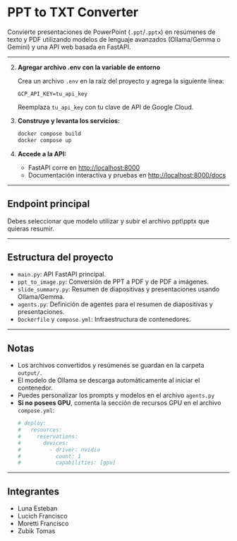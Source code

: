# PPT to TXT Converter

Convierte presentaciones de PowerPoint (`.ppt`/`.pptx`) en resúmenes de texto y PDF utilizando modelos de lenguaje avanzados (Ollama/Gemma o Gemini) y una API web basada en FastAPI.

---

2. **Agregar archivo .env con la variable de entorno**

   Crea un archivo `.env` en la raíz del proyecto y agrega la siguiente línea:

   ```
   GCP_API_KEY=tu_api_key
   ```

   Reemplaza `tu_api_key` con tu clave de API de Google Cloud.

3. **Construye y levanta los servicios:**

   ```sh
   docker compose build
   docker compose up
   ```

4. **Accede a la API:**

   - FastAPI corre en [http://localhost:8000](http://localhost:8000)
   - Documentación interactiva y pruebas en [http://localhost:8000/docs](http://localhost:8000/docs)

---

## Endpoint principal

Debes seleccionar que modelo utilizar y subir el archivo ppt\pptx que quieras resumir.

---

## Estructura del proyecto

- `main.py`: API FastAPI principal.
- `ppt_to_image.py`: Conversión de PPT a PDF y de PDF a imágenes.
- `slide_summary.py`: Resumen de diapositivas y presentaciones usando Ollama/Gemma.
- `agents.py`: Definición de agentes para el resumen de diapositivas y presentaciones.
- `Dockerfile` y `compose.yml`: Infraestructura de contenedores.

---

## Notas

- Los archivos convertidos y resúmenes se guardan en la carpeta `output/`.
- El modelo de Ollama se descarga automáticamente al iniciar el contenedor.
- Puedes personalizar los prompts y modelos en el archivo `agents.py`
- **Si no posees GPU**, comenta la sección de recursos GPU en el archivo `compose.yml`:
  ```yaml
  # deploy:
  #   resources:
  #     reservations:
  #       devices:
  #         - driver: nvidia
  #           count: 1
  #           capabilities: [gpu]
  ```

---

## Integrantes

- Luna Esteban
- Lucich Francisco
- Moretti Francisco
- Zubik Tomas
